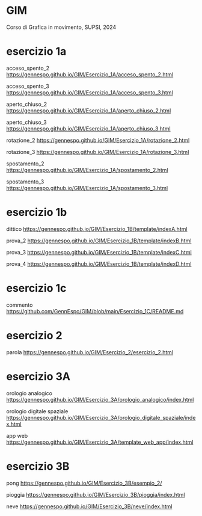 # GIM
Corso di Grafica in movimento, SUPSI, 2024
# esercizio 1a

acceso_spento_2
    https://gennespo.github.io/GIM/Esercizio_1A/acceso_spento_2.html

acceso_spento_3
    https://gennespo.github.io/GIM/Esercizio_1A/acceso_spento_3.html

aperto_chiuso_2
    https://gennespo.github.io/GIM/Esercizio_1A/aperto_chiuso_2.html

aperto_chiuso_3
    https://gennespo.github.io/GIM/Esercizio_1A/aperto_chiuso_3.html

rotazione_2
    https://gennespo.github.io/GIM/Esercizio_1A/rotazione_2.html

rotazione_3
    https://gennespo.github.io/GIM/Esercizio_1A/rotazione_3.html

spostamento_2
    https://gennespo.github.io/GIM/Esercizio_1A/spostamento_2.html

spostamento_3
    https://gennespo.github.io/GIM/Esercizio_1A/spostamento_3.html

# esercizio 1b
    
dittico
    https://gennespo.github.io/GIM/Esercizio_1B/template/indexA.html

prova_2
    https://gennespo.github.io/GIM/Esercizio_1B/template/indexB.html

prova_3
    https://gennespo.github.io/GIM/Esercizio_1B/template/indexC.html

prova_4
    https://gennespo.github.io/GIM/Esercizio_1B/template/indexD.html

# esercizio 1c
    
commento
    https://github.com/GennEspo/GIM/blob/main/Esercizio_1C/README.md

# esercizio 2
   
   parola
   https://gennespo.github.io/GIM/Esercizio_2/esercizio_2.html

# esercizio 3A
   
orologio analogico
    https://gennespo.github.io/GIM/Esercizio_3A/orologio_analogico/index.html

orologio digitale spaziale
    https://gennespo.github.io/GIM/Esercizio_3A/orologio_digitale_spaziale/index.html

app web
    https://gennespo.github.io/GIM/Esercizio_3A/template_web_app/index.html

# esercizio 3B

pong
    https://gennespo.github.io/GIM/Esercizio_3B/esempio_2/

pioggia
    https://gennespo.github.io/GIM/Esercizio_3B/pioggia/index.html

neve
    https://gennespo.github.io/GIM/Esercizio_3B/neve/index.html






